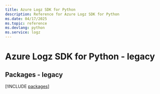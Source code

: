 ```yaml
---
title: Azure Logz SDK for Python
description: Reference for Azure Logz SDK for Python
ms.date: 04/17/2025
ms.topic: reference
ms.devlang: python
ms.service: logz
---
```

# Azure Logz SDK for Python - legacy
## Packages - legacy
[!INCLUDE [packages](logz-index.md)]